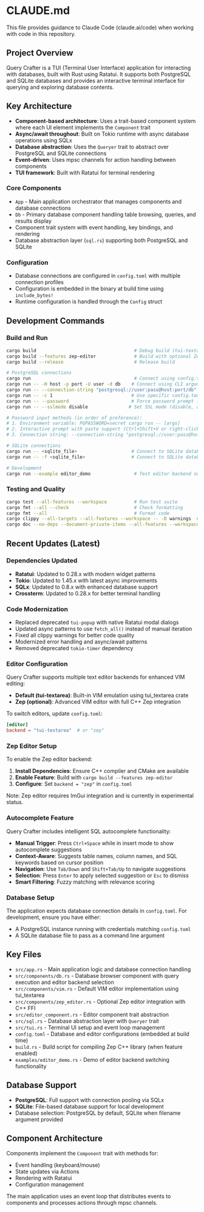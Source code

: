 # CLAUDE.md

This file provides guidance to Claude Code (claude.ai/code) when working with code in this repository.

## Project Overview

Query Crafter is a TUI (Terminal User Interface) application for interacting with databases, built with Rust using Ratatui. It supports both PostgreSQL and SQLite databases and provides an interactive terminal interface for querying and exploring database contents.

## Key Architecture

- **Component-based architecture**: Uses a trait-based component system where each UI element implements the `Component` trait
- **Async/await throughout**: Built on Tokio runtime with async database operations using SQLx
- **Database abstraction**: Uses the `Queryer` trait to abstract over PostgreSQL and SQLite connections
- **Event-driven**: Uses mpsc channels for action handling between components
- **TUI framework**: Built with Ratatui for terminal rendering

### Core Components

- `App` - Main application orchestrator that manages components and database connections
- `Db` - Primary database component handling table browsing, queries, and results display
- Component trait system with event handling, key bindings, and rendering
- Database abstraction layer (`sql.rs`) supporting both PostgreSQL and SQLite

### Configuration

- Database connections are configured in `config.toml` with multiple connection profiles
- Configuration is embedded in the binary at build time using `include_bytes!`
- Runtime configuration is handled through the `Config` struct

## Development Commands

### Build and Run
```bash
cargo build                                    # Debug build (tui-textarea editor only)
cargo build --features zep-editor              # Build with optional Zep editor support
cargo build --release                          # Release build

# PostgreSQL connections
cargo run                                      # Connect using config.toml (first profile)
cargo run -- -H host -p port -U user -d db    # Connect using CLI arguments (prompts for password)
cargo run -- --connection-string "postgresql://user:pass@host:port/db"  # Full connection string
cargo run -- -c 1                             # Use specific config.toml profile (0-based index)
cargo run -- --password                       # Force password prompt (supports pasting)
cargo run -- --sslmode disable               # Set SSL mode (disable, allow, prefer, require, verify-ca, verify-full)

# Password input methods (in order of preference):
# 1. Environment variable: PGPASSWORD=secret cargo run -- [args]
# 2. Interactive prompt with paste support (Ctrl+Shift+V or right-click)
# 3. Connection string: --connection-string "postgresql://user:pass@host/db"

# SQLite connections  
cargo run -- <sqlite_file>                    # Connect to SQLite database file (positional)
cargo run -- -f <sqlite_file>                 # Connect to SQLite database file (-f flag)

# Development
cargo run --example editor_demo                # Test editor backend switching
```

### Testing and Quality
```bash
cargo test --all-features --workspace          # Run test suite
cargo fmt --all --check                        # Check formatting
cargo fmt --all                                # Format code
cargo clippy --all-targets --all-features --workspace -- -D warnings  # Lint check (strict)
cargo doc --no-deps --document-private-items --all-features --workspace  # Generate docs
```

## Recent Updates (Latest)

### Dependencies Updated
- **Ratatui**: Updated to 0.28.x with modern widget patterns
- **Tokio**: Updated to 1.45.x with latest async improvements  
- **SQLx**: Updated to 0.8.x with enhanced database support
- **Crossterm**: Updated to 0.28.x for better terminal handling

### Code Modernization
- Replaced deprecated `tui-popup` with native Ratatui modal dialogs
- Updated async patterns to use `fetch_all()` instead of manual iteration
- Fixed all clippy warnings for better code quality
- Modernized error handling and async/await patterns
- Removed deprecated `tokio-timer` dependency

### Editor Configuration
Query Crafter supports multiple text editor backends for enhanced VIM editing:

- **Default (tui-textarea)**: Built-in VIM emulation using tui_textarea crate
- **Zep (optional)**: Advanced VIM editor with full C++ Zep integration

To switch editors, update `config.toml`:
```toml
[editor]
backend = "tui-textarea"  # or "zep"
```

### Zep Editor Setup
To enable the Zep editor backend:

1. **Install Dependencies**: Ensure C++ compiler and CMake are available
2. **Enable Feature**: Build with `cargo build --features zep-editor`
3. **Configure**: Set `backend = "zep"` in `config.toml`

Note: Zep editor requires ImGui integration and is currently in experimental status.

### Autocomplete Feature
Query Crafter includes intelligent SQL autocomplete functionality:

- **Manual Trigger**: Press `Ctrl+Space` while in insert mode to show autocomplete suggestions
- **Context-Aware**: Suggests table names, column names, and SQL keywords based on cursor position
- **Navigation**: Use `Tab/Down` and `Shift+Tab/Up` to navigate suggestions
- **Selection**: Press `Enter` to apply selected suggestion or `Esc` to dismiss
- **Smart Filtering**: Fuzzy matching with relevance scoring

### Database Setup
The application expects database connection details in `config.toml`. For development, ensure you have either:
- A PostgreSQL instance running with credentials matching `config.toml`
- A SQLite database file to pass as a command line argument

## Key Files

- `src/app.rs` - Main application logic and database connection handling
- `src/components/db.rs` - Database browser component with query execution and editor backend selection
- `src/components/vim.rs` - Default VIM editor implementation using tui_textarea
- `src/components/zep_editor.rs` - Optional Zep editor integration with C++ FFI
- `src/editor_component.rs` - Editor component trait abstraction
- `src/sql.rs` - Database abstraction layer with `Queryer` trait
- `src/tui.rs` - Terminal UI setup and event loop management
- `config.toml` - Database and editor configurations (embedded at build time)
- `build.rs` - Build script for compiling Zep C++ library (when feature enabled)
- `examples/editor_demo.rs` - Demo of editor backend switching functionality

## Database Support

- **PostgreSQL**: Full support with connection pooling via SQLx
- **SQLite**: File-based database support for local development
- Database selection: PostgreSQL by default, SQLite when filename argument provided

## Component Architecture

Components implement the `Component` trait with methods for:
- Event handling (keyboard/mouse)
- State updates via Actions
- Rendering with Ratatui
- Configuration management

The main application uses an event loop that distributes events to components and processes actions through mpsc channels.